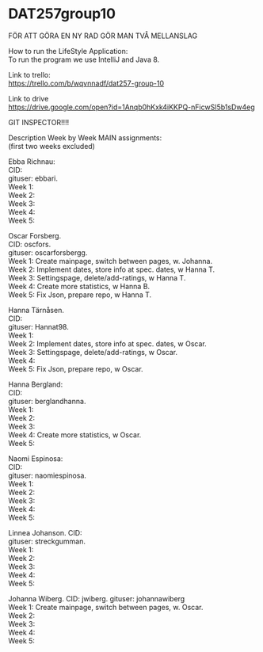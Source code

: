 # DAT257group10

FÖR ATT GÖRA EN NY RAD GÖR MAN TVÅ MELLANSLAG

How to run the LifeStyle Application:  
To run the program we use IntelliJ and Java 8.
  
Link to trello:  
https://trello.com/b/wqvnnadf/dat257-group-10  
  
Link to drive  
https://drive.google.com/open?id=1Anqb0hKxk4iKKPQ-nFicwSI5b1sDw4eg  
  
GIT INSPECTOR!!!!  
  
Description Week by Week MAIN assignments:  
(first two weeks excluded)  
  
Ebba Richnau:  
CID:  
gituser: ebbari.  
Week 1:   
Week 2:   
Week 3:   
Week 4:  
Week 5:  
   
Oscar Forsberg.  
CID: oscfors.  
gituser: oscarforsbergg.  
Week 1: Create mainpage, switch between pages, w. Johanna.  
Week 2: Implement dates, store info at spec. dates, w Hanna T.  
Week 3: Settingspage, delete/add-ratings, w Hanna T.  
Week 4: Create more statistics, w Hanna B.  
Week 5: Fix Json, prepare repo, w Hanna T.  
   
Hanna Tärnåsen.  
CID:  
gituser: Hannat98.  
Week 1:  
Week 2: Implement dates, store info at spec. dates, w Oscar.  
Week 3: Settingspage, delete/add-ratings, w Oscar.  
Week 4:  
Week 5: Fix Json, prepare repo, w Oscar.  
   
Hanna Bergland:  
CID:  
gituser: berglandhanna.  
Week 1:  
Week 2:  
Week 3:  
Week 4: Create more statistics, w Oscar.  
Week 5:  
  
Naomi Espinosa:  
CID:  
gituser: naomiespinosa.  
Week 1:  
Week 2:  
Week 3:  
Week 4:  
Week 5:  
  
Linnea Johanson. 
CID:  
gituser: streckgumman.  
Week 1:  
Week 2:  
Week 3:  
Week 4:  
Week 5:  
  
Johanna Wiberg. 
CID: jwiberg. 
gituser: johannawiberg   
Week 1: Create mainpage, switch between pages, w. Oscar.  
Week 2:  
Week 3:  
Week 4:  
Week 5:  
  
